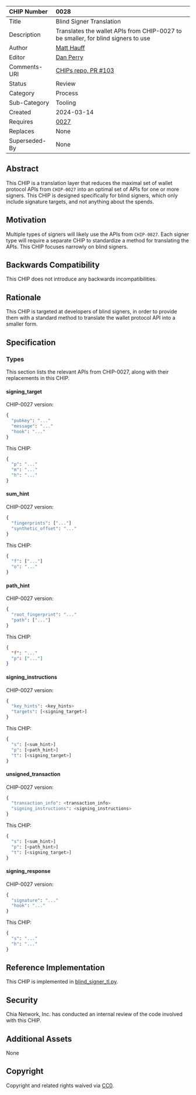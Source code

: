 CHIP Number   | 0028
:-------------|:----
Title         | Blind Signer Translation
Description   | Translates the wallet APIs from CHIP-0027 to be smaller, for blind signers to use
Author        | [Matt Hauff](https://github.com/Quexington)
Editor        | [Dan Perry](https://github.com/danieljperry)
Comments-URI  | [CHIPs repo, PR #103](https://github.com/Chia-Network/chips/pull/103)
Status        | Review
Category      | Process
Sub-Category  | Tooling
Created       | 2024-03-14
Requires      | [0027](https://github.com/Chia-Network/chips/pull/102)
Replaces      | None
Superseded-By | None

## Abstract

This CHIP is a translation layer that reduces the maximal set of wallet protocol APIs from `CHIP-0027` into an optimal set of APIs for one or more signers. This CHIP is designed specifically for blind signers, which only include signature targets, and not anything about the spends.

## Motivation

Multiple types of signers will likely use the APIs from `CHIP-0027`. Each signer type will require a separate CHIP to standardize a method for translating the APIs. This CHIP focuses narrowly on blind signers.

## Backwards Compatibility

This CHIP does not introduce any backwards incompatibilities.

## Rationale

This CHIP is targeted at developers of blind signers, in order to provide them with a standard method to translate the wallet protocol API into a smaller form.

## Specification

### Types

This section lists the relevant APIs from CHIP-0027, along with their replacements in this CHIP.

#### signing_target

CHIP-0027 version:

```py
{
  "pubkey": "..."
  "message": "..."
  "hook": "..."
}
```

This CHIP:

```py
{
  "p": "..."
  "m": "..."
  "h": "..."
}
```

#### sum_hint

CHIP-0027 version:

```py
{
  "fingerprints": ["..."]
  "synthetic_offset": "..."
}
```

This CHIP:

```py
{
  "f": ["..."]
  "o": "..."
}
```

#### path_hint

CHIP-0027 version:

```py
{
  "root_fingerprint": "..."
  "path": ["..."]
}
```

This CHIP:

```json
{
  "f": "..."
  "p": ["..."]
}
```

#### signing_instructions

CHIP-0027 version:

```py
{
  "key_hints": <key_hints>
  "targets": [<signing_target>]
}
```

This CHIP:

```py
{
  "s": [<sum_hint>]
  "p": [<path_hint>]
  "t": [<signing_target>]
}
```

#### unsigned_transaction

CHIP-0027 version:

```py
{
  "transaction_info": <transaction_info>
  "signing_instructions": <signing_instructions>
}
```

This CHIP:

```py
{
  "s": [<sum_hint>]
  "p": [<path_hint>]
  "t": [<signing_target>]
}
```

#### signing_response

CHIP-0027 version:

```py
{
  "signature": "..."
  "hook": "..."
}
```

This CHIP:

```py
{
  "s": "..."
  "h": "..."
}
```

## Reference Implementation

This CHIP is implemented in [blind_signer_tl.py](https://github.com/Chia-Network/chia-blockchain/blob/385916a6a29c5124155b43cb7cfe48c6ec7b3590/chia/wallet/util/blind_signer_tl.py).

## Security

Chia Network, Inc. has conducted an internal review of the code involved with this CHIP.

## Additional Assets

None

## Copyright
Copyright and related rights waived via [CC0](https://creativecommons.org/publicdomain/zero/1.0/).

